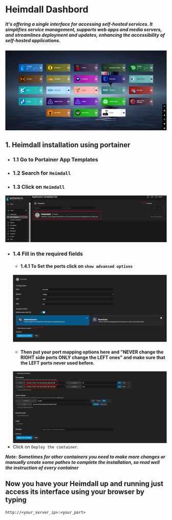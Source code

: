 # Heimdall Dashbord
##### It's offering a single interface for accessing self-hosted services. It simplifies service management, supports web apps and media servers, and streamlines deployment and updates, enhancing the accessibility of self-hosted applications.
![Alt text](Images/image-9.png)

## 1. Heimdall installation using portainer
- ### 1.1 Go to Portainer App Templates
- ### 1.2 Search for `Heimdall`
- ### 1.3 Click on `Heimdall`
![Alt text](Images/image-15.png)
- ### 1.4 Fill in the required fields
    - #### 1.4.1 To Set the ports click on `show advanced options`
    ![Alt text](Images/image-17.png)
    - #### Then put your port mapping options here and "NEVER change the RIGHT side ports ONLY change the LEFT ones" and make sure that the LEFT ports never used before.
    ![Alt text](Images/image-16.png)
- Click on `Deploy the container`.

***Note: Sometimes for other containers you need to make more changes or manually create some pathes to complete the installation, so read well the instruction of every container***

## Now you have your Heimdall up and running just access its interface using your browser by typing
```
http://<your_server_ip>:<your_port>
```
